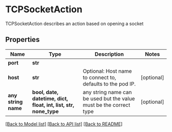 # TCPSocketAction

TCPSocketAction describes an action based on opening a socket

## Properties
Name | Type | Description | Notes
------------ | ------------- | ------------- | -------------
**port** | **str** |  | 
**host** | **str** | Optional: Host name to connect to, defaults to the pod IP. | [optional] 
**any string name** | **bool, date, datetime, dict, float, int, list, str, none_type** | any string name can be used but the value must be the correct type | [optional]

[[Back to Model list]](../README.md#documentation-for-models) [[Back to API list]](../README.md#documentation-for-api-endpoints) [[Back to README]](../README.md)


